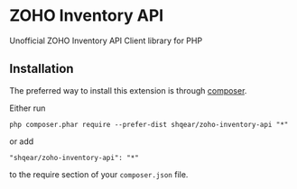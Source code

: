 ZOHO Inventory API
==================
Unofficial ZOHO Inventory API Client library for PHP

Installation
------------

The preferred way to install this extension is through [composer](http://getcomposer.org/download/).

Either run

```
php composer.phar require --prefer-dist shqear/zoho-inventory-api "*"
```

or add





```
"shqear/zoho-inventory-api": "*"
```

to the require section of your `composer.json` file.

